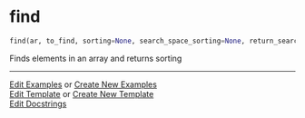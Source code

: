 # <a id="McUtils.Numputils.SetOps.find">find</a>

```python
find(ar, to_find, sorting=None, search_space_sorting=None, return_search_space_sorting=False, check=True, minimal_dtype=False, missing_val='raise'): 
```
Finds elements in an array and returns sorting 




___

[Edit Examples](https://github.com/McCoyGroup/McUtils/edit/edit/ci/examples/McUtils/Numputils/SetOps/find.md) or 
[Create New Examples](https://github.com/McCoyGroup/McUtils/new/edit/?filename=ci/examples/McUtils/Numputils/SetOps/find.md) <br/>
[Edit Template](https://github.com/McCoyGroup/McUtils/edit/edit/ci/docs/McUtils/Numputils/SetOps/find.md) or 
[Create New Template](https://github.com/McCoyGroup/McUtils/new/edit/?filename=ci/docs/templates/McUtils/Numputils/SetOps/find.md) <br/>
[Edit Docstrings](https://github.com/McCoyGroup/McUtils/edit/edit/McUtils/Numputils/SetOps.py?message=Update%20Docs)